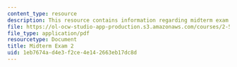 ```yaml
---
content_type: resource
description: This resource contains information regarding midterm exam 2.
file: https://ol-ocw-studio-app-production.s3.amazonaws.com/courses/2-57-nano-to-macro-transport-processes-spring-2012/1eb7674ad4e3f2ce4e142663eb17dc8d_MIT2_57S12_ex_2.pdf
file_type: application/pdf
resourcetype: Document
title: Midterm Exam 2
uid: 1eb7674a-d4e3-f2ce-4e14-2663eb17dc8d
---
```

